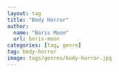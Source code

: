 ```yaml
---
layout: tag
title: "Body Horror"
author:
  name: "Boris Moon"
  url: boris-moon
categories: [tag, genre]
tag: body-horror
image: tags/genres/body-horror.jpg
---
```

